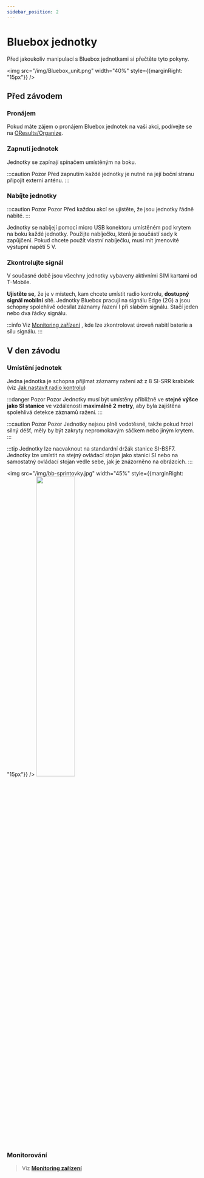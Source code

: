 ```yaml
---
sidebar_position: 2
---
```


# Bluebox jednotky

Před jakoukoliv manipulací s Bluebox jednotkami si přečtěte tyto pokyny.

<img src="/img/Bluebox_unit.png" width="40%" style={{marginRight: "15px"}} />

## Před závodem

### Pronájem

Pokud máte zájem o pronájem Bluebox jednotek na vaši akci, podívejte se na [OResults/Organize](https://oresults.eu/organize).

### Zapnutí jednotek

Jednotky se zapínají spínačem umístěným na boku.

:::caution Pozor
Před zapnutím každé jednotky je nutné na její boční stranu připojit externí anténu.
:::

### Nabíjte jednotky

:::caution Pozor
Pozor Před každou akcí se ujistěte, že jsou jednotky řádně nabité.
:::

Jednotky se nabíjejí pomocí micro USB konektoru umístěném pod krytem na boku každé jednotky. Použijte nabíječku, která je součástí sady k zapůjčení. Pokud chcete použít vlastní nabíječku, musí mít jmenovité výstupní napětí 5 V.

### Zkontrolujte signál

V současné době jsou všechny jednotky vybaveny aktivními SIM kartami od T-Mobile.

**Ujistěte se,** že je v místech, kam chcete umístit radio kontrolu, **dostupný signál mobilní** sítě. Jednotky Bluebox pracují na signálu Edge (2G) a jsou schopny spolehlivě odesílat záznamy řazení I při slabém signálu. Stačí jeden nebo dva řádky signálu.

:::info
Viz [Monitoring zařízení](./device-monitoring) , kde lze zkontrolovat úroveň nabití baterie a sílu signálu.
:::

## V den závodu

### Umístění jednotek

Jedna jednotka je schopna přijímat záznamy ražení až z 8 SI-SRR krabiček (viz [Jak nastavit radio kontrolu](./radio-control.md))

:::danger Pozor
Pozor Jednotky musí být umístěny přibližně ve **stejné výšce jako SI stanice** ve vzdálenosti **maximálně 2 metry**, aby byla zajištěna spolehlivá detekce záznamů ražení.
:::

:::caution Pozor
Pozor Jednotky nejsou plně vodotěsné, takže pokud hrozí silný déšť, měly by být zakryty nepromokavým sáčkem nebo jiným krytem.
:::

:::tip
Jednotky lze nacvaknout na standardní držák stanice SI-BSF7. Jednotky lze umístit na stejný ovládací stojan jako stanici SI nebo na samostatný ovládací stojan vedle sebe, jak je znázorněno na obrázcích.
:::

<img src="/img/bb-sprintovky.jpg" width="45%" style={{marginRight: "15px"}} />
<img src="/img/velikonoce.jpg" width="45%" />

### Monitorování
> Viz **[Monitoring zařízení](./device-monitoring)**

